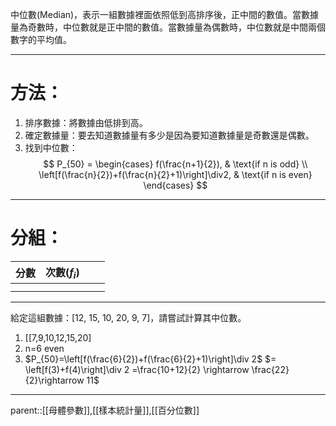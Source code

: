 中位數(Median)，表示一組數據裡面依照低到高排序後，正中間的數值。當數據量為奇數時，中位數就是正中間的數值。當數據量為偶數時，中位數就是中間兩個數字的平均值。
- - -
# 方法：
1. 排序數據：將數據由低排到高。
2. 確定數據量：要去知道數據量有多少是因為要知道數據量是奇數還是偶數。
3. 找到中位數：
$$
P_{50} =
\begin{cases}
    f(\frac{n+1}{2}), & \text{if n is odd} \\
    \left[f(\frac{n}{2})+f(\frac{n}{2}+1)\right]\div2, & \text{if n is even}
\end{cases}
$$
- - -
# 分組：

| 分數  | 次數($f_i$) |     |     |
| --- | --------- | --- | --- |
|     |           |     |     |
|     |           |     |     |

- - -
給定這組數據：\[12, 15, 10, 20, 9, 7\]，請嘗試計算其中位數。
1. \[\[7,9,10,12,15,20\]
2. n=6 even
3. $P_{50}=\left[f(\frac{6}{2})+f(\frac{6}{2}+1)\right]\div 2$ $= \left[f(3)+f(4)\right]\div 2 =\frac{10+12}{2} \rightarrow \frac{22}{2}\rightarrow 11$
- - -
parent::[[母體參數]],[[樣本統計量]],[[百分位數]]